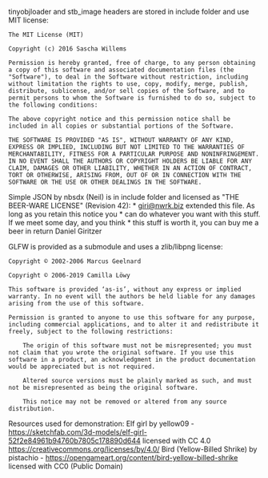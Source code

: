 tinyobjloader and stb_image headers are stored in include folder and use MIT license:

	The MIT License (MIT)

	Copyright (c) 2016 Sascha Willems

	Permission is hereby granted, free of charge, to any person obtaining a copy of this software and associated documentation files (the "Software"), to deal in the Software without restriction, including without limitation the rights to use, copy, modify, merge, publish, distribute, sublicense, and/or sell copies of the Software, and to permit persons to whom the Software is furnished to do so, subject to the following conditions:

	The above copyright notice and this permission notice shall be included in all copies or substantial portions of the Software.

	THE SOFTWARE IS PROVIDED "AS IS", WITHOUT WARRANTY OF ANY KIND, EXPRESS OR IMPLIED, INCLUDING BUT NOT LIMITED TO THE WARRANTIES OF MERCHANTABILITY, FITNESS FOR A PARTICULAR PURPOSE AND NONINFRINGEMENT. IN NO EVENT SHALL THE AUTHORS OR COPYRIGHT HOLDERS BE LIABLE FOR ANY CLAIM, DAMAGES OR OTHER LIABILITY, WHETHER IN AN ACTION OF CONTRACT, TORT OR OTHERWISE, ARISING FROM, OUT OF OR IN CONNECTION WITH THE SOFTWARE OR THE USE OR OTHER DEALINGS IN THE SOFTWARE.

Simple JSON by nbsdx (Neil) is in include folder and licensed as "THE BEER-WARE LICENSE" (Revision 42):
	 * <giri@nwrk.biz> extended this file. As long as you retain this notice you
	 * can do whatever you want with this stuff. If we meet some day, and you think
	 * this stuff is worth it, you can buy me a beer in return Daniel Giritzer

GLFW is provided as a submodule and uses a zlib/libpng license:

    Copyright © 2002-2006 Marcus Geelnard

    Copyright © 2006-2019 Camilla Löwy

    This software is provided ‘as-is’, without any express or implied warranty. In no event will the authors be held liable for any damages arising from the use of this software.

    Permission is granted to anyone to use this software for any purpose, including commercial applications, and to alter it and redistribute it freely, subject to the following restrictions:

        The origin of this software must not be misrepresented; you must not claim that you wrote the original software. If you use this software in a product, an acknowledgment in the product documentation would be appreciated but is not required.

        Altered source versions must be plainly marked as such, and must not be misrepresented as being the original software.

        This notice may not be removed or altered from any source distribution.

Resources used for demonstration:
Elf girl by yellow09 - https://sketchfab.com/3d-models/elf-girl-52f2e84961b94760b7805c178890d644 licensed with CC 4.0 https://creativecommons.org/licenses/by/4.0/
Bird (Yellow-Billed Shrike) by pistachio - https://opengameart.org/content/bird-yellow-billed-shrike licensed with CC0 (Public Domain)